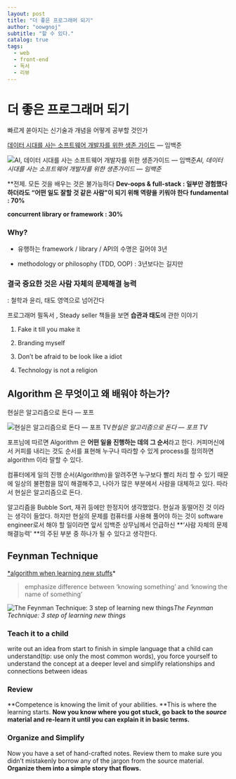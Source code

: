 ```yaml
---
layout: post
title: "더 좋은 프로그래머 되기"
author: "oowgnoj"
subtitle: "할 수 있다."
catalog: true
tags:
  - web
  - front-end
  - 독서
  - 리뷰
---
```

# 더 좋은 프로그래머 되기

빠르게 쏟아지는 신기술과 개념을 어떻게 공부할 것인가

[데이터 시대를 사는 소프트웨어 개발자를 위한 생존 가이드](https://www.youtube.com/watch?v=9Moy_b-H-CM&t=2336s) — 임백준

![AI, 데이터 시대를 사는 소프트웨어 개발자를 위한 생존가이드 — 임백준](https://cdn-images-1.medium.com/max/2000/1*w14GLBdATFRvA54N5tZYHQ.png)*AI, 데이터 시대를 사는 소프트웨어 개발자를 위한 생존가이드 — 임백준*

**전제. 모든 것을 배우는 것은 불가능하다
**Dev-oops & full-stack : 일부만 경험했다 하더라도 “**어떤 일도 잘할 것 같은 사람**"이 되기 위해 역량을 키워야 한다**
**fundamental : 70%**

**concurrent library or framework : 30%**

### Why?

* 유행하는 framework / library / API의 수명은 길어야 3년

* methodology or philosophy (TDD, OOP) : 3년보다는 길지만

### 결국 중요한 것은 사람 자체의 문제해결 능력

: 철학과 윤리, 태도 영역으로 넘어간다

프로그래머 필독서 , Steady seller 책들을 보면 **습관과 태도**에 관한 이야기

1. Fake it till you make it

1. Branding myself

1. Don’t be afraid to be look like a idiot

1. Technology is not a religion

## Algorithm 은 무엇이고 왜 배워야 하는가?

현실은 알고리즘으로 돈다 — 포프

![현실은 알고리즘으로 돈다 — 포프 TV](https://cdn-images-1.medium.com/max/2000/1*BEt7erYPQaWCICe-z8vi2A.png)*현실은 알고리즘으로 돈다 — 포프 TV*

포프님에 따르면 Algorithm 은 **어떤 일을 진행하는 데의 그 순서**라고 한다. 커피머신에서 커피를 내리는 것도 순서를 표현해 누구나 따라할 수 있게 process를 정의하면 algorithm 이라 말할 수 있다.

컴퓨터에게 일의 진행 순서(Algorithm)을 알려주면 누구보다 빨리 처리 할 수 있기 때문에 일상의 불편함을 많이 해결해주고, 나아가 많은 부분에서 사람을 대체하고 있다. 따라서 현실은 알고리즘으로 돈다.

알고리즘을 Bubble Sort, 재귀 등에만 한정지어 생각했었다. 현실과 동떨어진 것 이라는 생각이 들었다. 하지만 현실의 문제를 컴퓨터를 사용해 풀어야 하는 것이 software engineer로서 해야 할 일이라면 앞서 임백준 상무님께서 언급하신 **‘사람 자체의 문제 해결능력' **의 주된 부분 중 하나가 될 수 있다고 생각한다.

## Feynman Technique

[*algorithm when learning new stuffs](https://medium.com/personal-growth/the-secret-algorithm-behind-learning-7c6f4eb702df)*
> emphasize difference between ‘knowing something’ and ‘knowing the name of something’

![The Feynman Technique: 3 step of learning new things](https://cdn-images-1.medium.com/max/2000/1*P6Jil-cAjyNPsUOY_bZzWw.jpeg)*The Feynman Technique: 3 step of learning new things*

### Teach it to a child

write out an idea from start to finish in simple language that a child can understand(tip: use only the most common words), you force yourself to understand the concept at a deeper level and simplify relationships and connections between ideas

### Review

**Competence is knowing the limit of your abilities. **This is where the learning starts. **Now you know where you got stuck, go back to the *source* material and re-learn it until you can explain it in basic terms.**

### Organize and Simplify

Now you have a set of hand-crafted notes. Review them to make sure you didn’t mistakenly borrow any of the jargon from the source material. **Organize them into a simple story that flows.**

